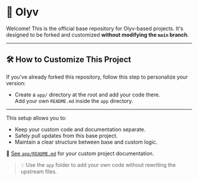 # 🧱 Olyv

Welcome! This is the official base repository for Olyv-based projects. It's designed to be forked and customized **without modifying the `main` branch**.

---

## 🛠️ How to Customize This Project

If you've already forked this repository, follow this step to personalize your version:

- Create a `app/` directory at the root and add your code there.  
  Add your own `README.md` inside the `app` directory.

---

This setup allows you to:

- Keep your custom code and documentation separate.
- Safely pull updates from this base project.
- Maintain a clear structure between base and custom logic.

📄 [See `app/README.md`](./app/README.md) for your custom project documentation.

> 💡 Use the `app` folder to add your own code without rewriting the upstream files.
